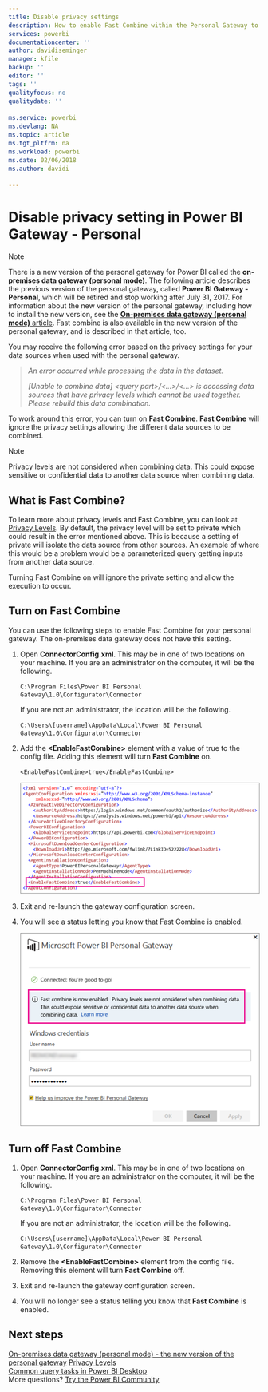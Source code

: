 ```yaml
---
title: Disable privacy settings
description: How to enable Fast Combine within the Personal Gateway to disable privacy settings for refresh.
services: powerbi
documentationcenter: ''
author: davidiseminger
manager: kfile
backup: ''
editor: ''
tags: ''
qualityfocus: no
qualitydate: ''

ms.service: powerbi
ms.devlang: NA
ms.topic: article
ms.tgt_pltfrm: na
ms.workload: powerbi
ms.date: 02/06/2018
ms.author: davidi

---
```

# Disable privacy setting in Power BI Gateway - Personal
> [!NOTE]
> There is a new version of the personal gateway for Power BI called the **on-premises data gateway (personal mode)**. The following article describes the previous version of the personal gateway, called **Power BI Gateway - Personal**, which will be retired and stop working after July 31, 2017. For information about the new version of the personal gateway, including how to install the new version, see the [**On-premises data gateway (personal mode)** article](service-gateway-personal-mode.md). Fast combine is also available in the new version of the personal gateway, and is described in that article, too.
> 
> 

You may receive the following error based on the privacy settings for your data sources when used with the personal gateway.

> *An error occurred while processing the data in the dataset.*
> 
> *[Unable to combine data] &lt;query part&gt;/&lt;…&gt;/&lt;…&gt; is accessing data sources that have privacy levels which cannot be used together. Please rebuild this data combination.*
> 
> 

To work around this error, you can turn on **Fast Combine**. **Fast Combine** will ignore the privacy settings allowing the different data sources to be combined.

> [!NOTE]
> Privacy levels are not considered when combining data. This could expose sensitive or confidential data to another data source when combining data.
> 
> 

## What is Fast Combine?
To learn more about privacy levels and Fast Combine, you can look at [Privacy Levels](https://support.office.com/article/Privacy-levels-Power-Query-CC3EDE4D-359E-4B28-BC72-9BEE7900B540). By default, the privacy level will be set to private which could result in the error mentioned above. This is because a setting of private will isolate the data source from other sources. An example of where this would be a problem would be a parameterized query getting inputs from another data source.

Turning Fast Combine on will ignore the private setting and allow the execution to occur.

## Turn on Fast Combine
You can use the following steps to enable Fast Combine for your personal gateway. The on-premises data gateway does not have this setting.

1. Open **ConnectorConfig.xml**.  This may be in one of two locations on your machine.  If you are an administrator on the computer, it will be the following.
   
    <pre><code>C:\Program Files\Power BI Personal Gateway\1.0\Configurator\Connector</code></pre>
   
    If you are not an administrator, the location will be the following.
   
    <pre><code>C:\Users\[username]\AppData\Local\Power BI Personal Gateway\1.0\Configurator\Connector</code></pre>
    
2. Add the **&lt;EnableFastCombine&gt;** element with a value of true to the config file. Adding this element will turn **Fast Combine** on.
   
   <pre><code>&lt;EnableFastCombine&gt;true&lt;/EnableFastCombine&gt;</code></pre>
   
   ![](media/refresh-enable-fast-combine/configfile.png)
3. Exit and re-launch the gateway configuration screen.
4. You will see a status letting you know that Fast Combine is enabled.
   
   ![](media/refresh-enable-fast-combine/fastcombineenabled.png)

## Turn off Fast Combine
1. Open **ConnectorConfig.xml**.  This may be in one of two locations on your machine.  If you are an administrator on the computer, it will be the following.
   
    <pre><code>C:\Program Files\Power BI Personal Gateway\1.0\Configurator\Connector</code></pre>
   
    If you are not an administrator, the location will be the following.
   
    <pre><code>C:\Users\[username]\AppData\Local\Power BI Personal Gateway\1.0\Configurator\Connector</code></pre>

2. Remove the **&lt;EnableFastCombine&gt;** element from the config file. Removing this element will turn **Fast Combine** off.
3. Exit and re-launch the gateway configuration screen.
4. You will no longer see a status telling you know that **Fast Combine** is enabled.

## Next steps
[On-premises data gateway (personal mode) - the new version of the personal gateway](service-gateway-personal-mode.md)
[Privacy Levels](https://support.office.com/article/Privacy-levels-Power-Query-CC3EDE4D-359E-4B28-BC72-9BEE7900B540)  
[Common query tasks in Power BI Desktop](desktop-common-query-tasks.md)  
More questions? [Try the Power BI Community](http://community.powerbi.com/)

